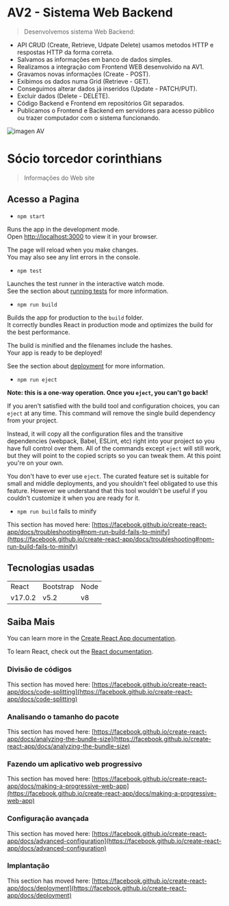 <h1>AV2 - Sistema Web Backend</h1>

> Desenvolvemos sistema Web Backend:
  + API CRUD (Create, Retrieve, Udpate Delete) usamos metodos HTTP e respostas HTTP da forma correta.
  + Salvamos as informações em banco de dados simples.
  + Realizamos a integração com Frontend WEB desenvolvido na AV1.
  + Gravamos novas informações (Create - POST).
  + Exibimos os dados numa Grid (Retrieve - GET).
  + Conseguimos alterar dados já inseridos (Update - PATCH/PUT).
  + Excluir dados (Delete - DELETE).
  + Código Backend e Frontend em repositórios Git separados.
  + Publicamos o Frontend e Backend em servidores para acesso público ou trazer computador com o sistema funcionando.
  

![imagen AV](https://user-images.githubusercontent.com/105589147/172049639-0e086e64-c78c-46cc-aaa2-e517a80fa06f.PNG)

<h1>Sócio torcedor corinthians</h1>

> Informações do Web site




## Acesso a Pagina

* `npm start`

Runs the app in the development mode.\
Open [http://localhost:3000](http://localhost:3000) to view it in your browser.

The page will reload when you make changes.\
You may also see any lint errors in the console.

* `npm test`

Launches the test runner in the interactive watch mode.\
See the section about [running tests](https://facebook.github.io/create-react-app/docs/running-tests) for more information.

* `npm run build`

Builds the app for production to the `build` folder.\
It correctly bundles React in production mode and optimizes the build for the best performance.

The build is minified and the filenames include the hashes.\
Your app is ready to be deployed!

See the section about [deployment](https://facebook.github.io/create-react-app/docs/deployment) for more information.

* `npm run eject`

**Note: this is a one-way operation. Once you `eject`, you can't go back!**

If you aren't satisfied with the build tool and configuration choices, you can `eject` at any time. This command will remove the single build dependency from your project.

Instead, it will copy all the configuration files and the transitive dependencies (webpack, Babel, ESLint, etc) right into your project so you have full control over them. All of the commands except `eject` will still work, but they will point to the copied scripts so you can tweak them. At this point you're on your own.

You don't have to ever use `eject`. The curated feature set is suitable for small and middle deployments, and you shouldn't feel obligated to use this feature. However we understand that this tool wouldn't be useful if you couldn't customize it when you are ready for it.

* `npm run build` fails to minify

This section has moved here: [https://facebook.github.io/create-react-app/docs/troubleshooting#npm-run-build-fails-to-minify](https://facebook.github.io/create-react-app/docs/troubleshooting#npm-run-build-fails-to-minify)



## Tecnologias usadas

<table>
  <tr>
    <td>React</td>
    <td>Bootstrap</td>
    <td>Node</td>      
  </tr>
  <tr>
    <td>v17.0.2</td>
    <td>v5.2</td>
    <td>v8</td>       
   </tr> 
<table/>


## Saiba Mais

You can learn more in the [Create React App documentation](https://facebook.github.io/create-react-app/docs/getting-started).

To learn React, check out the [React documentation](https://reactjs.org/).

### Divisão de códigos

This section has moved here: [https://facebook.github.io/create-react-app/docs/code-splitting](https://facebook.github.io/create-react-app/docs/code-splitting)

### Analisando o tamanho do pacote

This section has moved here: [https://facebook.github.io/create-react-app/docs/analyzing-the-bundle-size](https://facebook.github.io/create-react-app/docs/analyzing-the-bundle-size)

### Fazendo um aplicativo web progressivo

This section has moved here: [https://facebook.github.io/create-react-app/docs/making-a-progressive-web-app](https://facebook.github.io/create-react-app/docs/making-a-progressive-web-app)

### Configuração avançada

This section has moved here: [https://facebook.github.io/create-react-app/docs/advanced-configuration](https://facebook.github.io/create-react-app/docs/advanced-configuration)

### Implantação

This section has moved here: [https://facebook.github.io/create-react-app/docs/deployment](https://facebook.github.io/create-react-app/docs/deployment)


